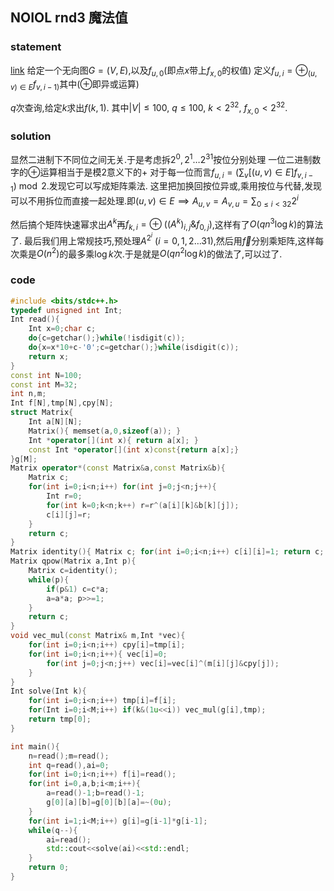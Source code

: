 ## NOIOL rnd3 魔法值

### statement

[link](https://www.luogu.com.cn/problem/P6569)
给定一个无向图$G=(V,E)$,以及$f_{u,0}$(即点$x$带上$f_{x,0}$的权值)
定义$f_{u,i}=\oplus_{(u,v)\in E}f_{v,i-1)}$其中($\oplus$即异或运算)

$q$次查询,给定$k$求出$f(k,1)$.
其中$|V|\leq 100,\ q\leq 100,\ k< 2^{32},\ f_{x,0}< 2^{32}$.

### solution

显然二进制下不同位之间无关.于是考虑拆$2^0,2^1\dots 2^{31}$按位分别处理
一位二进制数字的$\oplus$运算相当于是模$2$意义下的$+$
对于每一位而言$f_{u,i}=(\sum_{v}[(u,v)\in E]f_{v,i-1})\bmod 2$.发现它可以写成矩阵乘法.
这里把加换回按位异或,乘用按位与代替,发现可以不用拆位而直接一起处理.即$(u,v)\in E\implies A_{u,v}=A_{v,u}=\sum_{0\leq i< 32}2^i$

然后搞个矩阵快速幂求出$A^k$再$f_{k,i}=\oplus\ ((A^k)_{i,j}\&f_{0,j})$,这样有了$O(qn^3\log k)$的算法了.
最后我们用上常规技巧,预处理$A^{2^i}\ (i=0,1,2\dots 31)$,然后用$\vec f$分别乘矩阵,这样每次乘是$O(n^2)$的最多乘$\log k$次.于是就是$O(qn^2\log k)$的做法了,可以过了.

### code

```cpp
#include <bits/stdc++.h>
typedef unsigned int Int;
Int read(){
	Int x=0;char c;
	do{c=getchar();}while(!isdigit(c));
	do{x=x*10+c-'0';c=getchar();}while(isdigit(c));
	return x;
}
const int N=100;
const int M=32;
int n,m;
Int f[N],tmp[N],cpy[N];
struct Matrix{
	Int a[N][N];
	Matrix(){ memset(a,0,sizeof(a)); }
	Int *operator[](int x){ return a[x]; }
	const Int *operator[](int x)const{return a[x];}
}g[M];
Matrix operator*(const Matrix&a,const Matrix&b){
	Matrix c;
	for(int i=0;i<n;i++) for(int j=0;j<n;j++){
		Int r=0;
		for(int k=0;k<n;k++) r=r^(a[i][k]&b[k][j]);
		c[i][j]=r;
	}
	return c;
}
Matrix identity(){ Matrix c; for(int i=0;i<n;i++) c[i][i]=1; return c; }
Matrix qpow(Matrix a,Int p){
	Matrix c=identity();
	while(p){
		if(p&1) c=c*a;
		a=a*a; p>>=1;
	}
	return c;
}
void vec_mul(const Matrix& m,Int *vec){
	for(int i=0;i<n;i++) cpy[i]=tmp[i];
	for(int i=0;i<n;i++){ vec[i]=0;
		for(int j=0;j<n;j++) vec[i]=vec[i]^(m[i][j]&cpy[j]);
	}
}
Int solve(Int k){
	for(int i=0;i<n;i++) tmp[i]=f[i];
	for(Int i=0;i<M;i++) if(k&(1u<<i)) vec_mul(g[i],tmp);
	return tmp[0];
}

int main(){
	n=read();m=read();
	int q=read(),ai=0;
	for(int i=0;i<n;i++) f[i]=read();
	for(int i=0,a,b;i<m;i++){
		a=read()-1;b=read()-1;
		g[0][a][b]=g[0][b][a]=~(0u);
	}
	for(int i=1;i<M;i++) g[i]=g[i-1]*g[i-1];
	while(q--){
		ai=read();
		std::cout<<solve(ai)<<std::endl;
	}
	return 0;
}
```

